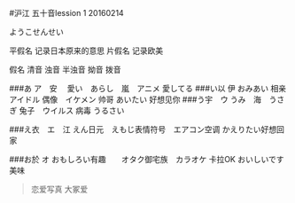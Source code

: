 #沪江 五十音lession 1 20160214

ようこせんせい　

平假名 记录日本原来的意思
片假名 记录欧美

假名 清音 浊音 半浊音 拗音 拨音

###あ ア　安　
愛い　あらし　嵐　アニメ
愛してる
###い以 伊
おみあい 相亲　アイドル 偶像　イケメン 帅哥
あいたい 好想见你
###う宇　ウ
うみ　海　うさぎ 兔子　ウイルス 病毒
うるさい

###え衣　エ　江
えん日元　えもじ表情符号　エアコン空调
かえりたい好想回家

###お於 オ
おもしろい有趣　　オタク御宅族　カラオケ 卡拉OK
おいしいです　美味

> 恋爱写真 大冢爱
